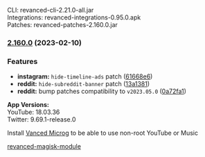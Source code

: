 CLI: revanced-cli-2.21.0-all.jar  
Integrations: revanced-integrations-0.95.0.apk  
Patches: revanced-patches-2.160.0.jar  

### [2.160.0](https://github.com/revanced/revanced-patches/compare/v2.159.0...v2.160.0) (2023-02-10)
### Features
* **instagram:** `hide-timeline-ads` patch ([61668e6](https://github.com/revanced/revanced-patches/commit/61668e67083b74a08f8015308f4afe548e16a9ad))
* **reddit:** `hide-subreddit-banner` patch ([13a1381](https://github.com/revanced/revanced-patches/commit/13a138122875b30e82df68a680e413f6ad7ba382))
* **reddit:** bump patches compatibility to `v2023.05.0` ([0a72fa1](https://github.com/revanced/revanced-patches/commit/0a72fa10bf009192157e04e0788daf5462324a0e))

  
**App Versions:**  
YouTube: 18.03.36  
Twitter: 9.69.1-release.0  

Install [Vanced Microg](https://github.com/TeamVanced/VancedMicroG/releases) to be able to use non-root YouTube or Music  

[revanced-magisk-module](https://github.com/j-hc/revanced-magisk-module)  
